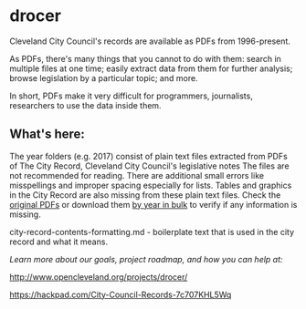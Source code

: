 # drocer

Cleveland City Council's records are available as PDFs from 1996-present. 

As PDFs, there's many things that you cannot to do with them: 
search in multiple files at one time; easily extract data from them for further analysis; browse legislation by a particular topic; and more. 

In short, PDFs make it very difficult for programmers, journalists, researchers to use the data inside them. 

## What's here: 

The year folders (e.g. 2017) consist of plain text files extracted from PDFs of The City Record, Cleveland City Council's legislative notes
The files are not recommended for reading. There are additional small errors like misspellings and improper spacing especially for lists. Tables and graphics in the City Record are also missing from these plain text files. 
Check the [original PDFs](http://clevelandcitycouncil.org/the-city-record/) or download them [by year in bulk](https://drive.google.com/folderview?id=0BzsFcr5qTHxEfmFUTzVNNWsxdjYzRmpDbTBHX3dyTUVkZWk3WlA5aVdKQ0tFZHVpckdfWEk&usp=drive_web) to verify if any information is missing. 

city-record-contents-formatting.md - boilerplate text that is used in the city record and what it means. 



*Learn more about our goals, project roadmap, and how you can help at:*

http://www.opencleveland.org/projects/drocer/

https://hackpad.com/City-Council-Records-7c707KHL5Wq



